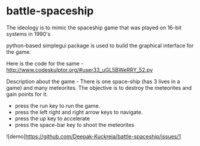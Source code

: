 # battle-spaceship
The ideology is to mimic the spaceship game that was played on 16-bit systems in 1990's

python-based simplegui package is used to build the graphical interface for the game.

Here is the code for the same -
http://www.codeskulptor.org/#user33_uGL5BWeRRY_52.py

Description about the game - 
There is one space-ship (has 3 lives in a game) and many meteorites. The objective is to destroy the meteorites and gain points for it.

- press the run key to run the game.
- press the left right and right arrow keys to navigate.
- press the up key to accelerate
- press the space-bar key to shoot the meteorites

![demo]https://github.com/Deepak-Kuckreja/battle-spaceship/issues/1

